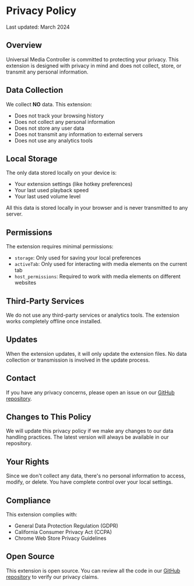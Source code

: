 # Privacy Policy

Last updated: March 2024

## Overview

Universal Media Controller is committed to protecting your privacy. This extension is designed with privacy in mind and does not collect, store, or transmit any personal information.

## Data Collection

We collect **NO** data. This extension:
- Does not track your browsing history
- Does not collect any personal information
- Does not store any user data
- Does not transmit any information to external servers
- Does not use any analytics tools

## Local Storage

The only data stored locally on your device is:
- Your extension settings (like hotkey preferences)
- Your last used playback speed
- Your last used volume level

All this data is stored locally in your browser and is never transmitted to any server.

## Permissions

The extension requires minimal permissions:
- `storage`: Only used for saving your local preferences
- `activeTab`: Only used for interacting with media elements on the current tab
- `host_permissions`: Required to work with media elements on different websites

## Third-Party Services

We do not use any third-party services or analytics tools. The extension works completely offline once installed.

## Updates

When the extension updates, it will only update the extension files. No data collection or transmission is involved in the update process.

## Contact

If you have any privacy concerns, please open an issue on our [GitHub repository](https://github.com/yourusername/universal-media-controller/issues).

## Changes to This Policy

We will update this privacy policy if we make any changes to our data handling practices. The latest version will always be available in our repository.

## Your Rights

Since we don't collect any data, there's no personal information to access, modify, or delete. You have complete control over your local settings.

## Compliance

This extension complies with:
- General Data Protection Regulation (GDPR)
- California Consumer Privacy Act (CCPA)
- Chrome Web Store Privacy Guidelines

## Open Source

This extension is open source. You can review all the code in our [GitHub repository](https://github.com/yourusername/universal-media-controller) to verify our privacy claims. 